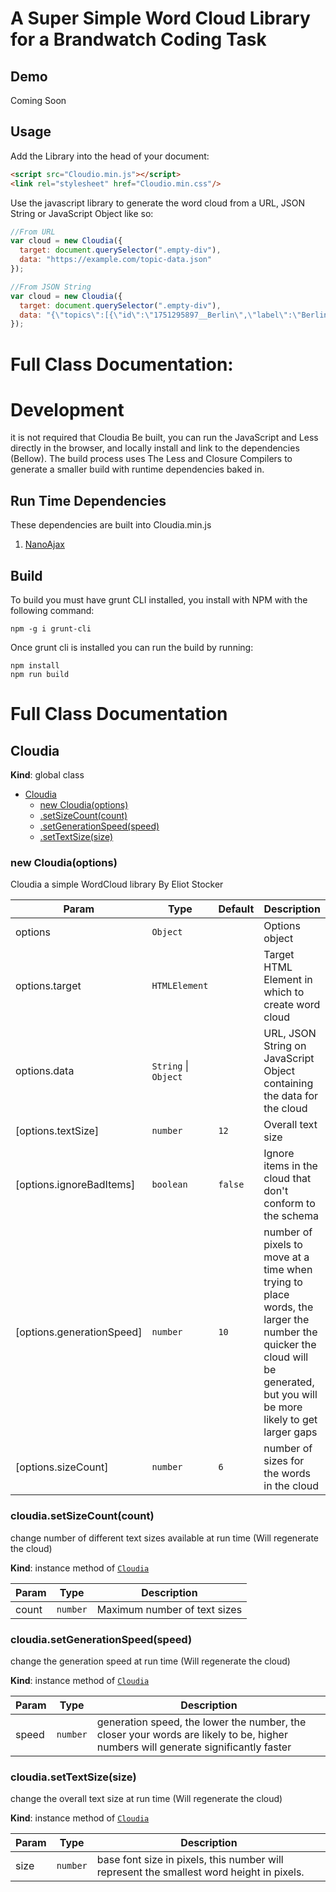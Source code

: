 A Super Simple Word Cloud Library for a Brandwatch Coding Task
==============================================================

Demo
----
Coming Soon

Usage
-----
Add the Library into the head of your document:
```HTML
<script src="Cloudio.min.js"></script>
<link rel="stylesheet" href="Cloudio.min.css"/> 
```

Use the javascript library to generate the word cloud from a URL, JSON String or JavaScript Object like so:
```Javascript
//From URL
var cloud = new Cloudia({
  target: document.querySelector(".empty-div"),
  data: "https://example.com/topic-data.json"
});

//From JSON String
var cloud = new Cloudia({
  target: document.querySelector(".empty-div"),
  data: "{\"topics\":[{\"id\":\"1751295897__Berlin\",\"label\":\"Berlin\",\"volume\":165,\"sentiment\":{\"negative\":3,\"neutral\":133,\"positive\":29},\"sentimentScore\":65}]}"
});
```

Full Class Documentation:
=========================
Development
===========

it is not required that Cloudia Be built, you can run the JavaScript and Less directly in the browser, and locally install and link to the dependencies (Bellow).
The build process uses The Less and Closure Compilers to generate a smaller build with runtime dependencies baked in.

Run Time Dependencies
---------------------

These dependencies are built into Cloudia.min.js
1. [NanoAjax](https://github.com/yanatan16/nanoajax)

Build
-----

To build you must have grunt CLI installed, you install with NPM with the following command:
```
npm -g i grunt-cli
```

Once grunt cli is installed you can run the build by running:
```
npm install
npm run build
```

Full Class Documentation
========================


<a name="Cloudia"></a>

## Cloudia
**Kind**: global class  

* [Cloudia](#Cloudia)
    * [new Cloudia(options)](#new_Cloudia_new)
    * [.setSizeCount(count)](#Cloudia+setSizeCount)
    * [.setGenerationSpeed(speed)](#Cloudia+setGenerationSpeed)
    * [.setTextSize(size)](#Cloudia+setTextSize)

<a name="new_Cloudia_new"></a>

### new Cloudia(options)
Cloudia a simple WordCloud library By Eliot Stocker


| Param | Type | Default | Description |
| --- | --- | --- | --- |
| options | <code>Object</code> |  | Options object |
| options.target | <code>HTMLElement</code> |  | Target HTML Element in which to create word cloud |
| options.data | <code>String</code> \| <code>Object</code> |  | URL, JSON String on JavaScript Object containing the data for the cloud |
| [options.textSize] | <code>number</code> | <code>12</code> | Overall text size |
| [options.ignoreBadItems] | <code>boolean</code> | <code>false</code> | Ignore items in the cloud that don't conform to the schema |
| [options.generationSpeed] | <code>number</code> | <code>10</code> | number of pixels to move at a time when trying to place words, the larger the number the quicker the cloud will be generated, but you will be more likely to get larger gaps |
| [options.sizeCount] | <code>number</code> | <code>6</code> | number of sizes for the words in the cloud |

<a name="Cloudia+setSizeCount"></a>

### cloudia.setSizeCount(count)
change number of different text sizes available at run time (Will regenerate the cloud)

**Kind**: instance method of [<code>Cloudia</code>](#Cloudia)  

| Param | Type | Description |
| --- | --- | --- |
| count | <code>number</code> | Maximum number of text sizes |

<a name="Cloudia+setGenerationSpeed"></a>

### cloudia.setGenerationSpeed(speed)
change the generation speed at run time (Will regenerate the cloud)

**Kind**: instance method of [<code>Cloudia</code>](#Cloudia)  

| Param | Type | Description |
| --- | --- | --- |
| speed | <code>number</code> | generation speed, the lower the number, the closer your words are likely to be, higher numbers will generate significantly faster |

<a name="Cloudia+setTextSize"></a>

### cloudia.setTextSize(size)
change the overall text size at run time (Will regenerate the cloud)

**Kind**: instance method of [<code>Cloudia</code>](#Cloudia)  

| Param | Type | Description |
| --- | --- | --- |
| size | <code>number</code> | base font size in pixels, this number will represent the smallest word height in pixels. |

